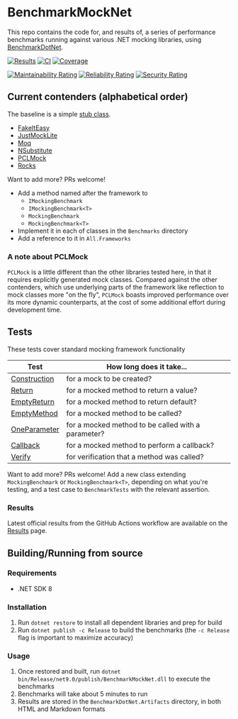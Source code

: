 # BenchmarkMockNet

This repo contains the code for, and results of, a series of performance benchmarks running against various .NET mocking libraries, using [BenchmarkDotNet](https://github.com/dotnet/BenchmarkDotNet).

[![Results](https://img.shields.io/badge/Results-latest-darkgreen?logo=github)](https://github.com/ecoAPM/BenchmarkMockNet/blob/main/Results.md)
[![CI](https://github.com/ecoAPM/BenchmarkMockNet/actions/workflows/CI.yml/badge.svg)](https://github.com/ecoAPM/BenchmarkMockNet/actions/workflows/CI.yml)
[![Coverage](https://sonarcloud.io/api/project_badges/measure?project=ecoAPM_BenchmarkMockNet&metric=coverage)](https://sonarcloud.io/dashboard?id=ecoAPM_BenchmarkMockNet)

[![Maintainability Rating](https://sonarcloud.io/api/project_badges/measure?project=ecoAPM_BenchmarkMockNet&metric=sqale_rating)](https://sonarcloud.io/dashboard?id=ecoAPM_BenchmarkMockNet)
[![Reliability Rating](https://sonarcloud.io/api/project_badges/measure?project=ecoAPM_BenchmarkMockNet&metric=reliability_rating)](https://sonarcloud.io/dashboard?id=ecoAPM_BenchmarkMockNet)
[![Security Rating](https://sonarcloud.io/api/project_badges/measure?project=ecoAPM_BenchmarkMockNet&metric=security_rating)](https://sonarcloud.io/dashboard?id=ecoAPM_BenchmarkMockNet)

## Current contenders (alphabetical order)

The baseline is a simple [stub class](BenchmarkMockNet/ThingStub.cs).

- [FakeItEasy](https://fakeiteasy.github.io)
- [JustMockLite](https://www.telerik.com/justmock/free-mocking)
- [Moq](https://www.moqthis.com/moq4/)
- [NSubstitute](http://nsubstitute.github.io/)
- [PCLMock](https://github.com/kentcb/PCLMock)
- [Rocks](https://github.com/JasonBock/Rocks)

Want to add more? PRs welcome!
- Add a method named after the framework to
	- `IMockingBenchmark`
	- `IMockingBenchmark<T>`
	- `MockingBenchmark`
	- `MockingBenchmark<T>`
- Implement it in each of classes in the `Benchmarks` directory
- Add a reference to it in `All.Frameworks`

### A note about PCLMock

`PCLMock` is a little different than the other libraries tested here, in that it requires explicitly generated mock classes. Compared against the other contenders, which use underlying parts of the framework like reflection to mock classes more "on the fly", `PCLMock` boasts improved performance over its more dynamic counterparts, at the cost of some additional effort during development time.

## Tests

These tests cover standard mocking framework functionality

| Test                                     | How long does it take...                           |
| ---------------------------------------- | -------------------------------------------------- |
| [Construction](Results.md#construction)  | for a mock to be created?                          |
| [Return](Results.md#return)              | for a mocked method to return a value?             |
| [EmptyReturn](Results.md#emptyreturn)    | for a mocked method to return default?             |
| [EmptyMethod](Results.md#emptymethod)    | for a mocked method to be called?                  |
| [OneParameter](Results.md#oneparameter)  | for a mocked method to be called with a parameter? |
| [Callback](Results.md#callback)          | for a mocked method to perform a callback?         |
| [Verify](Results.md#verify)              | for verification that a method was called?         |

Want to add more? PRs welcome! Add a new class extending `MockingBenchmark` or `MockingBenchmark<T>`, depending on what you're testing, and a test case to `BenchmarkTests` with the relevant assertion.

### Results

Latest official results from the GitHub Actions workflow are available on the [Results](Results.md) page.

## Building/Running from source

### Requirements

- .NET SDK 8

### Installation

1. Run `dotnet restore` to install all dependent libraries and prep for build
1. Run `dotnet publish -c Release` to build the benchmarks (the `-c Release` flag is important to maximize accuracy)

### Usage

1. Once restored and built, run `dotnet bin/Release/net9.0/publish/BenchmarkMockNet.dll` to execute the benchmarks
2. Benchmarks will take about 5 minutes to run
3. Results are stored in the `BenchmarkDotNet.Artifacts` directory, in both HTML and Markdown formats
